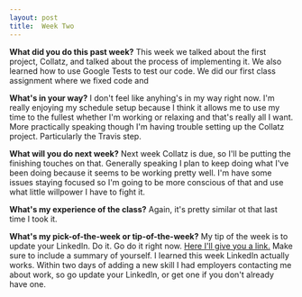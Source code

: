 ```yaml
---
layout: post
title:  Week Two
---
```


**What did you do this past week?**
This week we talked about the first project, Collatz, and talked about the process of implementing it. We also learned how to use Google Tests to test our code. We did our first class assignment where we fixed code and 

**What's in your way?**
I don't feel like anyhing's in my way right now. I'm really enjoying my schedule setup because I think it allows me to use my time to the fullest whether I'm working or relaxing and that's really all I want. More practically speaking though I'm having trouble setting up the Collatz project. Particularly the Travis step.

**What will you do next week?**
Next week Collatz is due, so I'll be putting the finishing touches on that. Generally speaking I plan to keep doing what I've been doing because it seems to be working pretty well. I'm have some issues staying focused so I'm going to be more conscious of that and use what little willpower I have to fight it.

**What's my experience of the class?**
Again, it's pretty similar ot that last time I took it.

**What's my pick-of-the-week or tip-of-the-week?**
My tip of the week is to update your LinkedIn. Do it. Go do it right now. <a href="https://www.linkedin.com/profile/edit?trk=hp-identity-edit-profile">Here I'll give you a link.</a> Make sure to include a summary of yourself. I learned this week LinkedIn actually works. Within two days of adding a new skill I had employers contacting me about work, so go update your LinkedIn, or get one if you don't already have one.

